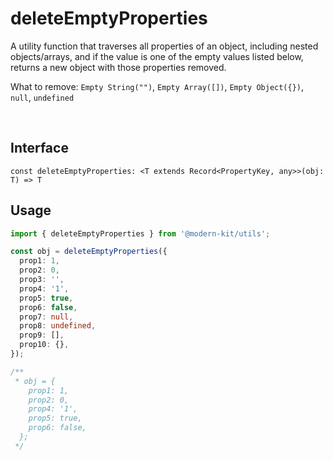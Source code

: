# deleteEmptyProperties

A utility function that traverses all properties of an object, including nested objects/arrays, and if the value is one of the empty values listed below, returns a new object with those properties removed.

What to remove: `Empty String("")`, `Empty Array([])`, `Empty Object({})`, `null`, `undefined`

<br />

## Interface
```tsx
const deleteEmptyProperties: <T extends Record<PropertyKey, any>>(obj: T) => T
```

## Usage
```ts
import { deleteEmptyProperties } from '@modern-kit/utils';

const obj = deleteEmptyProperties({
  prop1: 1,
  prop2: 0,
  prop3: '',
  prop4: '1',
  prop5: true,
  prop6: false,
  prop7: null,
  prop8: undefined,
  prop9: [],
  prop10: {},
});

/**
 * obj = {
    prop1: 1,
    prop2: 0,
    prop4: '1',
    prop5: true,
    prop6: false,
  };
 */
```